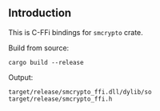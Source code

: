## Introduction

This is C-FFi bindings for `smcrypto` crate.

Build from source:

```
cargo build --release
```

Output:

```
target/release/smcrypto_ffi.dll/dylib/so
target/release/smcrypto_ffi.h
```
